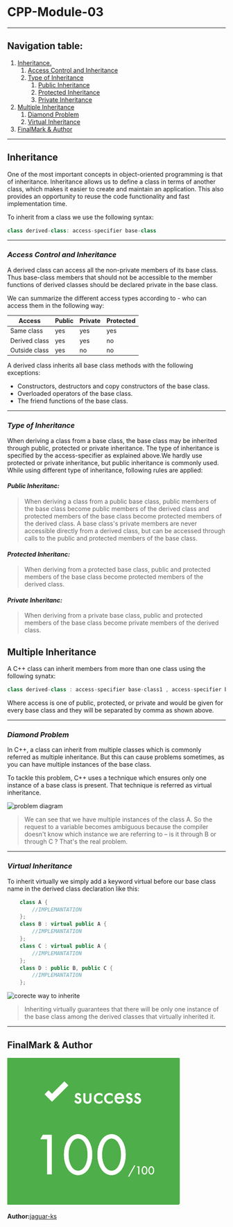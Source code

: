 # CPP-Module-03
---
## **Navigation table:**
1. [Inheritance.](#inheritance)
    1. [Access Control and Inheritance](#access-control-and-inheritance)
    1. [Type of Inheritance](#type-of-inheritance)
        1. [Public Inheritance](#public-inheritanc)
        1. [Protected Inheritance](#protected-inheritanc)
        1. [Private Inheritance](#private-inheritanc)
1. [Multiple Inheritance](#multiple-inheritance)
    1. [Diamond Problem](#diamond-problem)
    1. [Virtual Inheritance](#virtual-inheritance)
1. [FinalMark & Author](#finalmark--author)
---
## **Inheritance**

One of the most important concepts in object-oriented programming is that of inheritance. Inheritance allows us to define a class in terms of another class, which makes it easier to create and maintain an application. This also provides an opportunity to reuse the code functionality and fast implementation time.

To inherit from a class we use the following syntax:
```cpp
class derived-class: access-specifier base-class
```
---
### ***Access Control and Inheritance***
A derived class can access all the non-private members of its base class. Thus base-class members that should not be accessible to the member functions of derived classes should be declared private in the base class.

We can summarize the different access types according to - who can access them in 
the following way:

| Access        | Public | Private | Protected |
|---------------|--------|---------|-----------|
| Same class    | yes    | yes     | yes       |
| Derived class | yes    | yes     | no        |
| Outside class | yes    | no      | no        |

A derived class inherits all base class methods with the following exceptions:
 + Constructors, destructors and copy constructors of the base class.
 + Overloaded operators of the base class.
 + The friend functions of the base class.
---
### ***Type of Inheritance***

When deriving a class from a base class, the base class may be inherited through public, protected or private inheritance. The type of inheritance is specified by the access-specifier as explained above.We hardly use protected or private inheritance, but public inheritance is commonly used. While using different type of inheritance, following rules are applied:

#### ***Public Inheritanc:***
> When deriving a class from a public base class, public members of the base class become public members of the derived class and protected members of the base class become protected members of the derived class. A base class's private members are never accessible directly from a derived class, but can be accessed through calls to the public and protected members of the base class.

#### ***Protected Inheritanc:***
> When deriving from a protected base class, public and protected members of the base class become protected members of the derived class.

#### ***Private Inheritanc:***
> When deriving from a private base class, public and protected members of the base class become private members of the derived class.

## **Multiple Inheritance**
A C++ class can inherit members from more than one class using the following synatx:
```cpp
class derived-class : access-specifier base-class1 , access-specifier base-class2, ...
```
Where access is one of public, protected, or private and would be given for every base class and they will be separated by comma as shown above.

---
### ***Diamond Problem***
In C++, a class can inherit from multiple classes which is commonly referred as multiple inheritance. But this can cause problems sometimes, as you can have multiple instances of the base class.

To tackle this problem, C++ uses a technique which ensures only one instance of a base class is present. That technique is referred as virtual inheritance.

![problem diagram](https://www.freecodecamp.org/news/content/images/2023/02/hierarchial-1.png)

> We can see that we have multiple instances of the class A. So the request to a variable becomes ambiguous because the compiler doesn't know which instance we are referring to – is it through B or through C ? That's the real problem.

---
### ***Virtual Inheritance***

To inherit virtually we simply add a keyword virtual before our base class name in the derived class declaration like this:

```cpp
    class A {
        //IMPLEMANTATION
    };
    class B : virtual public A {
        //IMPLEMANTATION
    };
    class C : virtual public A {
        //IMPLEMANTATION
    };
    class D : public B, public C {
        //IMPLEMANTATION
    };
```
![corecte way to inherite](https://www.freecodecamp.org/news/content/images/2023/02/diamond-1.png)

> Inheriting virtually guarantees that there will be only one instance of the base class among the derived classes that virtually inherited it. 
---
## **FinalMark & Author**
![finalmark](FinalMark.png)

**Author:**[jaguar-ks](https://github.com/jaguar-ks)
